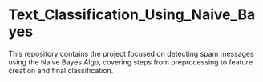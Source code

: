# Text_Classification_Using_Naive_Bayes
This repository contains the project focused on detecting spam messages using the Naive Bayes Algo, covering steps from preprocessing to feature creation and final classification.
